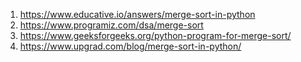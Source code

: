 1) https://www.educative.io/answers/merge-sort-in-python
2) https://www.programiz.com/dsa/merge-sort
3) https://www.geeksforgeeks.org/python-program-for-merge-sort/
4) https://www.upgrad.com/blog/merge-sort-in-python/
